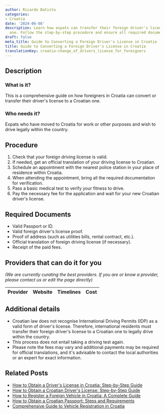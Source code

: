```yaml
---
author: Ricardo Batista
categories:
- Croatia
date: '2024-06-08'
description: Learn how expats can transfer their foreign driver's license to a Croatian
  one. Follow the step-by-step procedure and ensure all required documents are ready.
draft: false
meta_title: Guide to Converting a Foreign Driver's License in Croatia
title: Guide to Converting a Foreign Driver's License in Croatia
translationKey: croatia-change_of_drivers_license_for_foreigners
---
```


## Description
### What is it?
This is a comprehensive guide on how foreigners in Croatia can convert or transfer their driver's license to a Croatian one.
### Who needs it?
Expats who have moved to Croatia for work or other purposes and wish to drive legally within the country.

## Procedure

1. Check that your foreign driving license is valid.
2. If needed, get an official translation of your driving license to Croatian.
3. Schedule an appointment with the nearest police station in your place of residence within Croatia.
4. When attending the appointment, bring all the required documentation for verification.
5. Pass a basic medical test to verify your fitness to drive.
6. Pay the necessary fee for the application and wait for your new Croatian driver's license.

## Required Documents

- Valid Passport or ID.
- Valid foreign driver's license proof.
- Proof of address (such as utilities bills, rental contract, etc.).
- Official translation of foreign driving license (if necessary).
- Receipt of the paid fees.

## Providers that can do it for you

_(We are currently curating the best providers. If you are or know a provider, please contact us or edit the page directly)_

| Provider        |     Website     |     Timelines    |       Cost      |
| --------------- | --------------- |  :-------------: | :-------------: |

## Additional details

- Croatian law does not recognise International Driving Permits (IDP) as a valid form of driver's license. Therefore, international residents must transfer their foreign driver's license to a Croatian one to legally drive within the country.
- This process does not entail taking a driving test again.
- Please note the fees may vary and additional payments may be required for official translations, and it's advisable to contact the local authorities or an expert for exact information.


## Related Posts

- [How to Obtain a Driver's License in Croatia: Step-by-Step Guide](https://tramitit.com/guides/croatia/issuance_of_drivers_license/)
- [How to Obtain a Croatian Driver's License: Step-by-Step Guide](https://tramitit.com/guides/croatia/obtaining_a_drivers_license_for_newcomers/)
- [How to Register a Foreign Vehicle in Croatia: A Complete Guide](https://tramitit.com/guides/croatia/registration_of_foreign_vehicles/)
- [How to Obtain a Croatian Passport: Steps and Requirements](https://tramitit.com/guides/croatia/issuance_of_passport/)
- [Comprehensive Guide to Vehicle Registration in Croatia](https://tramitit.com/guides/croatia/vehicle_registration/)